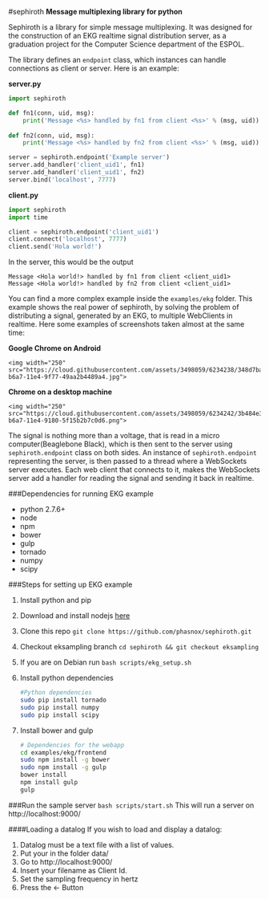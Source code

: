 #sephiroth
**Message multiplexing library for python**

Sephiroth is a library for simple message multiplexing. 
It was designed for the construction of an EKG realtime signal distribution server, as a graduation project for the Computer Science department of the ESPOL.

The library defines an `endpoint` class, which instances can handle connections as client or server. Here is an example:

**server.py**
```python
import sephiroth

def fn1(conn, uid, msg):
    print('Message <%s> handled by fn1 from client <%s>' % (msg, uid))
    
def fn2(conn, uid, msg):
    print('Message <%s> handled by fn2 from client <%s>' % (msg, uid))

server = sephiroth.endpoint('Example server')
server.add_handler('client_uid1', fn1)
server.add_handler('client_uid1', fn2)
server.bind('localhost', 7777)
```

**client.py**
```python
import sephiroth
import time

client = sephiroth.endpoint('client_uid1')
client.connect('localhost', 7777)
client.send('Hola world!')
```

In the server, this would be the output
```
Message <Hola world!> handled by fn1 from client <client_uid1>
Message <Hola world!> handled by fn2 from client <client_uid1>
```

You can find a more complex example inside the `examples/ekg` folder. This example shows the real power of sephiroth, by solving the problem of distributing a signal, generated by an EKG, to multiple WebClients in realtime. Here some examples of screenshots taken almost at the same time:

**Google Chrome on Android**

    <img width="250" src="https://cloud.githubusercontent.com/assets/3498059/6234238/348d7ba6-b6a7-11e4-9f77-49aa2b4489a4.jpg">

**Chrome on a desktop machine**

    <img width="250" src="https://cloud.githubusercontent.com/assets/3498059/6234242/3b484e30-b6a7-11e4-9180-5f15b2b7c0d6.png">

The signal is nothing more than a voltage, that is read in a micro computer(Beaglebone Black), which is then sent to the server using `sephiroth.endpoint` class on both sides. An instance of `sephiroth.endpoint` representing the server, is then passed to a thread where a WebSockets server executes. Each web client that connects to it, makes the WebSockets server add a handler for reading the signal and sending it back in realtime.

###Dependencies for running EKG example
 - python 2.7.6+
 - node
 - npm
 - bower
 - gulp
 - tornado
 - numpy
 - scipy


###Steps for setting up EKG example
 1. Install python and pip
 2. Download and install nodejs [here](http://nodejs.org/download/)
 3. Clone this repo 
     `git clone https://github.com/phasnox/sephiroth.git`
 4. Checkout eksampling branch 
     `cd sephiroth && git checkout eksampling`
 5. If you are on Debian run 
     `bash scripts/ekg_setup.sh`
 6. Install python dependencies

     ```bash
     #Python dependencies
     sudo pip install tornado
     sudo pip install numpy
     sudo pip install scipy
     ```
     
 7. Install bower and gulp

     ```bash
     # Dependencies for the webapp
     cd examples/ekg/frontend
     sudo npm install -g bower
     sudo npm install -g gulp
     bower install
     npm install gulp
     gulp
     ```

###Run the sample server
 `bash scripts/start.sh`
This will run a server on http://localhost:9000/

####Loading a datalog
If you wish to load and display a datalog:
 1. Datalog must be a text file with a list of values.
 2. Put your in the folder data/
 3. Go to http://localhost:9000/
 4. Insert your filename as Client Id.
 5. Set the sampling frequency in hertz
 6. Press the <- Button
